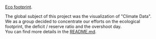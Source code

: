 [Eco footprint](https://dataviz9.github.io/ecofootprint.github.io/).

The global subject of this project was the visualization of "Climate Data".  
We as a group decided to concentrate our efforts on the ecological footprint, the deficit / reserve ratio and the overshoot day.  
You can find more details in the [README.md](https://github.com/dataviz9/ecofootprint.github.io).
